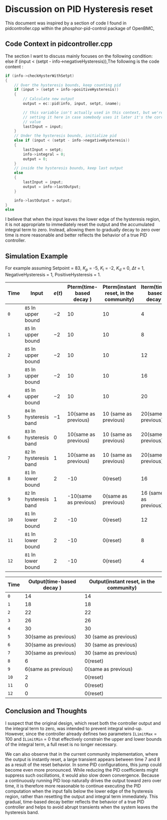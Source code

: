 # Discussion on PID Hysteresis reset

This document was inspired by a section of code I found in pidcontroller.cpp
within the phosphor-pid-control package of OpenBMC,

## Code Context in pidcontroller.cpp

The section I want to discuss mainly focuses on the following condition: else if
(input < (setpt - info->negativeHysteresis)),The following is the code content :

```cpp
if (info->checkHysterWithSetpt)
{
    // Over the hysteresis bounds, keep counting pid
    if (input > (setpt + info->positiveHysteresis))
    {
        // Calculate new output
        output = ec::pid(info, input, setpt, &name);

        // this variable isn't actually used in this context, but we're
        // setting it here in case somebody uses it later it's the correct
        // value
        lastInput = input;
    }
    // Under the hysteresis bounds, initialize pid
    else if (input < (setpt - info->negativeHysteresis))
    {
        lastInput = setpt;
        info->integral = 0;
        output = 0;
    }
    // inside the hysteresis bounds, keep last output
    else
    {
        lastInput = input;
        output = info->lastOutput;
    }

    info->lastOutput = output;
}
else
```

I believe that when the input leaves the lower edge of the hysteresis region, it
is not appropriate to immediately reset the output and the accumulated integral
term to zero. Instead, allowing them to gradually decay to zero over time is
more reasonable and better reflects the behavior of a true PID controller.

## Simulation Example

For example assuming Setpoint = 83, $K_p$ = -5, $K_i$ = -2, $K_d$ = 0,
$\Delta t$ = 1, NegativeHysteresis = 1, PositiveHysteresis = 1.

| Time | Input                   | $e(t)$ | Pterm(time-based decay ) | Pterm(instant reset, in the community) | Iterm(time-based decay ) | Iterm(instant reset, in the community) |
| ---- | ----------------------- | ------ | ------------------------ | -------------------------------------- | ------------------------ | -------------------------------------- |
| `0`  | `85` In upper bound     | $-2$   | 10                       | 10                                     | 4                        | 4                                      |
| `1`  | `85` In upper bound     | $-2$   | 10                       | 10                                     | 8                        | 8                                      |
| `2`  | `85` In upper bound     | $-2$   | 10                       | 10                                     | 12                       | 12                                     |
| `3`  | `85` In upper bound     | $-2$   | 10                       | 10                                     | 16                       | 16                                     |
| `4`  | `85` In upper bound     | $-2$   | 10                       | 10                                     | 20                       | 20                                     |
| `5`  | `84` In hysteresis band | $-1$   | 10(same as previous)     | 10 (same as previous)                  | 20(same as previous)     | 20 (same as previous)                  |
| `6`  | `83` In hysteresis band | $0$    | 10(same as previous)     | 10 (same as previous)                  | 20(same as previous)     | 20 (same as previous)                  |
| `7`  | `82` In hysteresis band | $1$    | 10(same as previous)     | 10 (same as previous)                  | 20(same as previous)     | 20 (same as previous)                  |
| `8`  | `81` In lower bound     | $2$    | -10                      | 0(reset)                               | 16                       | 0(reset)                               |
| `9`  | `82` In hysteresis band | $1$    | -10(same as previous)    | 0(same as previous)                    | 16 (same as previous)    | 0(same as previous)                    |
| `10` | `81` In lower bound     | $2$    | -10                      | 0(reset)                               | 12                       | 0(reset)                               |
| `11` | `81` In lower bound     | $2$    | -10                      | 0(reset)                               | 8                        | 0(reset)                               |
| `12` | `81` In lower bound     | $2$    | -10                      | 0(reset)                               | 4                        | 0(reset)                               |

| Time | Output(time-based decay ) | Output(instant reset, in the community) |
| ---- | ------------------------- | --------------------------------------- |
| `0`  | 14                        | 14                                      |
| `1`  | 18                        | 18                                      |
| `2`  | 22                        | 22                                      |
| `3`  | 26                        | 26                                      |
| `4`  | 30                        | 30                                      |
| `5`  | 30(same as previous)      | 30 (same as previous)                   |
| `6`  | 30(same as previous)      | 30 (same as previous)                   |
| `7`  | 30(same as previous)      | 30 (same as previous)                   |
| `8`  | 6                         | 0(reset)                                |
| `9`  | 6(same as previous)       | 0(same as previous)                     |
| `10` | 2                         | 0(reset)                                |
| `11` | 0                         | 0(reset)                                |
| `12` | 0                         | 0(reset)                                |

## Conclusion and Thoughts

I suspect that the original design, which reset both the controller output and
the integral term to zero, was intended to prevent integral wind-up. However,
since the controller already defines two parameters `ILimitMax` = 100 and
`ILimitMin` = 0 that effectively constrain the upper and lower bounds of the
integral term, a full reset is no longer necessary.

We can also observe that in the current community implementation, where the
output is instantly reset, a large transient appears between time 7 and 8 as a
result of the reset behavior. In some PID configurations, this jump could become
even more pronounced. While reducing the PID coefficients might suppress such
oscillations, it would also slow down convergence. Because a continuously
running PID loop naturally drives the output toward zero over time, it is
therefore more reasonable to continue executing the PID computation when the
input falls below the lower edge of the hysteresis region, rather than resetting
the output and integral term immediately. This gradual, time-based decay better
reflects the behavior of a true PID controller and helps to avoid abrupt
transients when the system leaves the hysteresis band.
